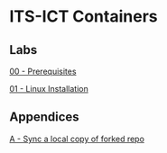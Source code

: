 # ITS-ICT Containers


## Labs

[00 - Prerequisites](labs/00-Prerequisites/README.md)

[01 - Linux Installation](labs/01-Linux_Installation/README.md)


## Appendices

[A - Sync a local copy of forked repo](appendices/A-Sync_copy_of_forked_repo/README.md)